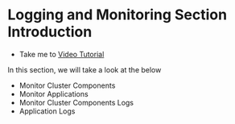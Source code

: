 # Logging and Monitoring Section Introduction
  - Take me to [Video Tutorial](https://kodekloud.com/topic/logging-and-monitoring-section-introduction/)
  
In this section, we will take a look at the below
- Monitor Cluster Components
- Monitor Applications
- Monitor Cluster Components Logs
- Application Logs
